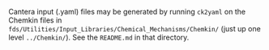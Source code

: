 Cantera input (.yaml) files may be generated by running `ck2yaml` on the Chemkin files in `fds/Utilities/Input_Libraries/Chemical_Mechanisms/Chemkin/` (just up one level `../Chemkin/`).  See the `README.md` in that directory.